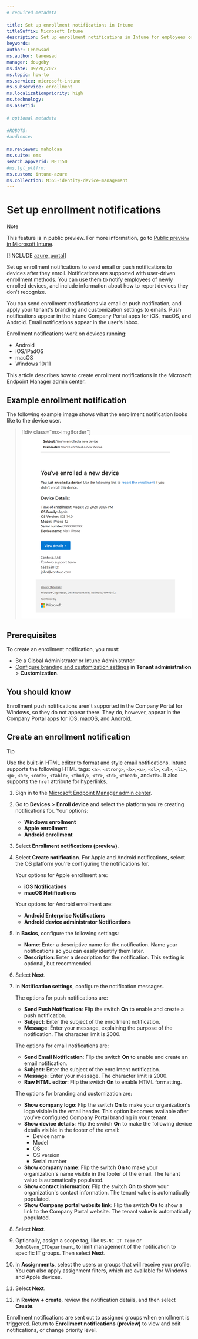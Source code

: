 ```yaml
---
# required metadata

title: Set up enrollment notifications in Intune
titleSuffix: Microsoft Intune
description: Set up enrollment notifications in Intune for employees or students. 
keywords:
author: Lenewsad
ms.author: lanewsad
manager: dougeby
ms.date: 09/20/2022
ms.topic: how-to
ms.service: microsoft-intune
ms.subservice: enrollment
ms.localizationpriority: high
ms.technology:
ms.assetid: 

# optional metadata

#ROBOTS:
#audience:

ms.reviewer: maholdaa  
ms.suite: ems
search.appverid: MET150
#ms.tgt_pltfrm:
ms.custom: intune-azure 
ms.collection: M365-identity-device-management
---
```


# Set up enrollment notifications   

> [!NOTE]
> This feature is in public preview. For more information, go to [Public preview in Microsoft Intune](../fundamentals/public-preview.md).  

[!INCLUDE [azure_portal](../includes/azure_portal.md)]

Set up enrollment notifications to send email or push notifications to devices after they enroll. Notifications are supported with user-driven enrollment methods. You can use them to notify employees of newly enrolled devices, and include information about how to report devices they don't recognize. 

You can send enrollment notifications via email or push notification, and apply your tenant's branding and customization settings to emails. Push notifications appear in the Intune Company Portal apps for iOS, macOS, and Android. Email notifications appear in the user's inbox.  

Enrollment notifications work on devices running:  

* Android  
* iOS/iPadOS
* macOS 
* Windows 10/11 

This article describes how to create enrollment notifications in the Microsoft Endpoint Manager admin center.  

## Example enrollment notification  
The following example image shows what the enrollment notification looks like to the device user.  

> [!div class="mx-imgBorder"] 
> ![Example image of an enrollment notification configured in Intune, notifying the recipient that a device named *Nia's iPhone" was enrolled, and includes HTML elements such as bolded font and a hyperlink, device details, contact information, and privacy statement.](./media/enrollment-notifications/enrollment-notification-message.png)  

## Prerequisites  
To create an enrollment notification, you must: 

* Be a Global Administrator or Intune Administrator. 
* [Configure branding and customization settings](../apps/company-portal-app.md) in **Tenant administration** > **Customization**.  

## You should know  
Enrollment push notifications aren't supported in the Company Portal for Windows, so they do not appear there. They do, however, appear in the Company Portal apps for iOS, macOS, and Android.  

## Create an enrollment notification  

> [!TIP]
> Use the built-in HTML editor to format and style email notifications. Intune supports the following HTML tags: `<a>`, `<strong>`, `<b>`, `<u>`, `<ol>`, `<ul>`, `<li>`, `<p>`, `<br>`, `<code>`, `<table>`, `<tbody>`, `<tr>`, `<td>`, `<thead>`, and`<th>`. It also supports the `href` attribute for hyperlinks.  

1. Sign in to the [Microsoft Endpoint Manager admin center](https://go.microsoft.com/fwlink/?linkid=2109431).  
2. Go to **Devices** > **Enroll device** and select the platform you're creating notifications for. Your options:  
   * **Windows enrollment**  
   * **Apple enrollment**  
   * **Android enrollment**    
3. Select **Enrollment notifications (preview)**.  
4. Select **Create notification**. For Apple and Android notifications, select the OS platform you're configuring the notifications for. 

    Your options for Apple enrollment are:  
      * **iOS Notifications**  
      * **macOS Notifications**  

   Your options for Android enrollment are:  
      * **Android Enterprise Notifications**  
      * **Android device administrator Notifications**  
5. In **Basics**, configure the following settings:  
    * **Name**: Enter a descriptive name for the notification. Name your notifications so you can easily identify them later.  
    * **Description**: Enter a description for the notification. This setting is optional, but recommended.  
6. Select **Next**.  
7. In **Notification settings**, configure the notification messages. 

    The options for push notifications are:  
    * **Send Push Notification**: Flip the switch **On** to enable and create a push notification.
    * **Subject**: Enter the subject of the enrollment notification.  
    * **Message**: Enter your message, explaining the purpose of the notification. The character limit is 2000.  

    The options for email notifications are:  
      * **Send Email Notification**: Flip the switch **On** to enable and create an email notification.   
      * **Subject**: Enter the subject of the enrollment notification.  
      * **Message**: Enter your message. The character limit is 2000.  
      * **Raw HTML editor**: Flip the switch **On** to enable HTML formatting.  

    The options for branding and customization are:  

    * **Show company logo**: Flip the switch **On** to make your organization's logo visible in the email header. This option becomes available after you've configured Company Portal branding in your tenant.   
    * **Show device details**: Flip the switch **On** to make the following device details visible in the footer of the email:  
        * Device name  
        * Model  
        * OS  
        * OS version  
        * Serial number  
    * **Show company name**: Flip the switch **On** to make your organization's name visible in the footer of the email. The tenant value is automatically populated.  
    * **Show contact information**: Flip the switch **On** to show your organization's contact information. The tenant value is automatically populated.  
    * **Show Company portal website link**: Flip the switch **On** to show a link to the Company Portal website. The tenant value is automatically populated. 
8. Select **Next**. 
9. Optionally, assign a scope tag, like `US-NC IT Team` or `JohnGlenn_ITDepartment`, to limit management of the notification to specific IT groups. Then select **Next**.  
10. In **Assignments**, select the users or groups that will receive your profile. You can also apply assignment filters, which are available for Windows and Apple devices.   
11. Select **Next**. 
12. In **Review + create**, review the notification details, and then select **Create**.  

Enrollment notifications are sent out to assigned groups when enrollment is triggered. Return to **Enrollment notifications (preview)** to view and edit notifications, or change priority level. 
